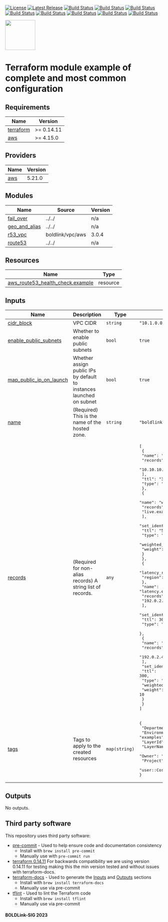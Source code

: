 [![License](https://img.shields.io/badge/License-Apache-blue.svg)](https://github.com/boldlink/terraform-aws-route53/blob/main/LICENSE)
[![Latest Release](https://img.shields.io/github/release/boldlink/terraform-aws-route53.svg)](https://github.com/boldlink/terraform-aws-route53/releases/latest)
[![Build Status](https://github.com/boldlink/terraform-aws-route53/actions/workflows/update.yaml/badge.svg)](https://github.com/boldlink/terraform-aws-route53/actions)
[![Build Status](https://github.com/boldlink/terraform-aws-route53/actions/workflows/release.yaml/badge.svg)](https://github.com/boldlink/terraform-aws-route53/actions)
[![Build Status](https://github.com/boldlink/terraform-aws-route53/actions/workflows/pre-commit.yaml/badge.svg)](https://github.com/boldlink/terraform-aws-route53/actions)
[![Build Status](https://github.com/boldlink/terraform-aws-route53/actions/workflows/pr-labeler.yaml/badge.svg)](https://github.com/boldlink/terraform-aws-route53/actions)
[![Build Status](https://github.com/boldlink/terraform-aws-route53/actions/workflows/module-examples-tests.yaml/badge.svg)](https://github.com/boldlink/terraform-aws-route53/actions)
[![Build Status](https://github.com/boldlink/terraform-aws-route53/actions/workflows/checkov.yaml/badge.svg)](https://github.com/boldlink/terraform-aws-route53/actions)
[![Build Status](https://github.com/boldlink/terraform-aws-route53/actions/workflows/auto-merge.yaml/badge.svg)](https://github.com/boldlink/terraform-aws-route53/actions)
[![Build Status](https://github.com/boldlink/terraform-aws-route53/actions/workflows/auto-badge.yaml/badge.svg)](https://github.com/boldlink/terraform-aws-route53/actions)

[<img src="https://avatars.githubusercontent.com/u/25388280?s=200&v=4" width="96"/>](https://boldlink.io)

# Terraform module example of complete and most common configuration

<!-- BEGINNING OF PRE-COMMIT-TERRAFORM DOCS HOOK -->
## Requirements

| Name | Version |
|------|---------|
| <a name="requirement_terraform"></a> [terraform](#requirement\_terraform) | >= 0.14.11 |
| <a name="requirement_aws"></a> [aws](#requirement\_aws) | >= 4.15.0 |

## Providers

| Name | Version |
|------|---------|
| <a name="provider_aws"></a> [aws](#provider\_aws) | 5.21.0 |

## Modules

| Name | Source | Version |
|------|--------|---------|
| <a name="module_fail_over"></a> [fail\_over](#module\_fail\_over) | ../../ | n/a |
| <a name="module_geo_and_alias"></a> [geo\_and\_alias](#module\_geo\_and\_alias) | ../../ | n/a |
| <a name="module_r53_vpc"></a> [r53\_vpc](#module\_r53\_vpc) | boldlink/vpc/aws | 3.0.4 |
| <a name="module_route53"></a> [route53](#module\_route53) | ../../ | n/a |

## Resources

| Name | Type |
|------|------|
| [aws_route53_health_check.example](https://registry.terraform.io/providers/hashicorp/aws/latest/docs/resources/route53_health_check) | resource |

## Inputs

| Name | Description | Type | Default | Required |
|------|-------------|------|---------|:--------:|
| <a name="input_cidr_block"></a> [cidr\_block](#input\_cidr\_block) | VPC CIDR | `string` | `"10.1.0.0/16"` | no |
| <a name="input_enable_public_subnets"></a> [enable\_public\_subnets](#input\_enable\_public\_subnets) | Whether to enable public subnets | `bool` | `true` | no |
| <a name="input_map_public_ip_on_launch"></a> [map\_public\_ip\_on\_launch](#input\_map\_public\_ip\_on\_launch) | Whether assign public IPs by default to instances launched on subnet | `bool` | `true` | no |
| <a name="input_name"></a> [name](#input\_name) | (Required) This is the name of the hosted zone. | `string` | `"boldlink-complete-example.com"` | no |
| <a name="input_records"></a> [records](#input\_records) | (Required for non-alias records) A string list of records. | `any` | <pre>[<br>  {<br>    "name": "test",<br>    "records": [<br>      "10.10.10.10"<br>    ],<br>    "ttl": "3600",<br>    "type": "A"<br>  },<br>  {<br>    "name": "www",<br>    "records": [<br>      "live.example.com"<br>    ],<br>    "set_identifier": "live",<br>    "ttl": "5",<br>    "type": "CNAME",<br>    "weighted_routing_policy": {<br>      "weight": 90<br>    }<br>  },<br>  {<br>    "latency_routing_policy": {<br>      "region": "us-west-2"<br>    },<br>    "name": "latency.example.com",<br>    "records": [<br>      "192.0.2.44"<br>    ],<br>    "set_identifier": "us-west-2",<br>    "ttl": 300,<br>    "type": "A"<br>  },<br>  {<br>    "name": "weighted.example.com",<br>    "records": [<br>      "192.0.2.44"<br>    ],<br>    "set_identifier": "weight-1",<br>    "ttl": 300,<br>    "type": "A",<br>    "weighted_routing_policy": {<br>      "weight": 10<br>    }<br>  }<br>]</pre> | no |
| <a name="input_tags"></a> [tags](#input\_tags) | Tags to apply to the created resources | `map(string)` | <pre>{<br>  "Department": "DevOps",<br>  "Environment": "examples",<br>  "LayerId": "Example",<br>  "LayerName": "Example",<br>  "Owner": "hugo.almeida",<br>  "Project": "Examples",<br>  "user::CostCenter": "terraform-registry"<br>}</pre> | no |

## Outputs

No outputs.
<!-- END OF PRE-COMMIT-TERRAFORM DOCS HOOK -->

## Third party software
This repository uses third party software:
* [pre-commit](https://pre-commit.com/) - Used to help ensure code and documentation consistency
  * Install with `brew install pre-commit`
  * Manually use with `pre-commit run`
* [terraform 0.14.11](https://releases.hashicorp.com/terraform/0.14.11/) For backwards compatibility we are using version 0.14.11 for testing making this the min version tested and without issues with terraform-docs.
* [terraform-docs](https://github.com/segmentio/terraform-docs) - Used to generate the [Inputs](#Inputs) and [Outputs](#Outputs) sections
  * Install with `brew install terraform-docs`
  * Manually use via pre-commit
* [tflint](https://github.com/terraform-linters/tflint) - Used to lint the Terraform code
  * Install with `brew install tflint`
  * Manually use via pre-commit

#### BOLDLink-SIG 2023
